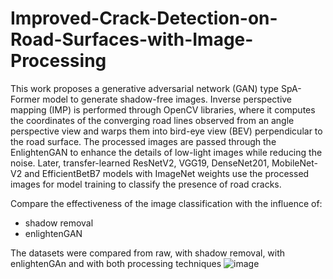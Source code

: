 # Improved-Crack-Detection-on-Road-Surfaces-with-Image-Processing
This work proposes a generative adversarial network (GAN) type SpA-Former model to generate shadow-free images. Inverse perspective mapping (IMP) is performed through OpenCV libraries, where it computes the coordinates of the converging road lines observed from an angle perspective view and warps them into bird-eye view (BEV) perpendicular to the road surface. The processed images are passed through the EnlightenGAN to enhance the details of low-light images while reducing the noise. Later, transfer-learned ResNetV2, VGG19, DenseNet201, MobileNet-V2 and EfficientBetB7 models with ImageNet weights use the processed images for model training to classify the presence of road cracks.

Compare the effectiveness of the image classification with the influence of:
* shadow removal
* enlightenGAN

The datasets were compared from raw, with shadow removal, with enlightenGAn and with both processing techniques
![image](https://github.com/wzhau998/Improved-Crack-Detection-on-Road-Surfaces-with-Image-Processing/assets/137457605/856274da-687d-49fe-9906-a34c02856262)
